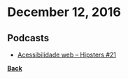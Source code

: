 # December 12, 2016

## Podcasts

- [Acessibilidade web – Hipsters #21](http://hipsters.tech/acessibilidade-web-hipsters-21/)


[__Back__](../README.md)
